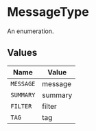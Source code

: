 # MessageType

An enumeration.


## Values

| Name      | Value     |
| --------- | --------- |
| `MESSAGE` | message   |
| `SUMMARY` | summary   |
| `FILTER`  | filter    |
| `TAG`     | tag       |